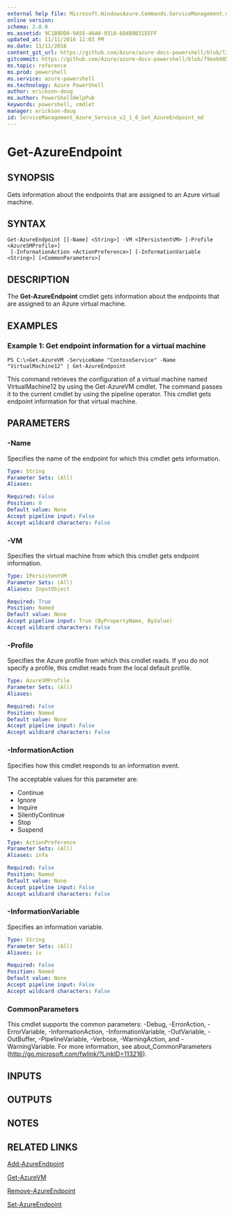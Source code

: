```yaml
---
external help file: Microsoft.WindowsAzure.Commands.ServiceManagement.dll-Help.xml
online version: 
schema: 2.0.0
ms.assetid: 9C1B9DD0-9A55-46A0-9310-6D4B9B31EEFF
updated_at: 11/11/2016 11:03 PM
ms.date: 11/11/2016
content_git_url: https://github.com/Azure/azure-docs-powershell/blob/live/azureps-cmdlets-docs/ServiceManagement/Azure.Service/v2.1.0/Get-AzureEndpoint.md
gitcommit: https://github.com/Azure/azure-docs-powershell/blob/79eeb985ea480979357fb4695832a0c3d29a48bf/azureps-cmdlets-docs/ServiceManagement/Azure.Service/v2.1.0/Get-AzureEndpoint.md
ms.topic: reference
ms.prod: powershell
ms.service: azure-powershell
ms.technology: Azure PowerShell
author: erickson-doug
ms.author: PowerShellHelpPub
keywords: powershell, cmdlet
manager: erickson-doug
id: ServiceManagement_Azure_Service_v2_1_0_Get_AzureEndpoint_md
---
```


# Get-AzureEndpoint

## SYNOPSIS
Gets information about the endpoints that are assigned to an Azure virtual machine.

## SYNTAX

```
Get-AzureEndpoint [[-Name] <String>] -VM <IPersistentVM> [-Profile <AzureSMProfile>]
 [-InformationAction <ActionPreference>] [-InformationVariable <String>] [<CommonParameters>]
```

## DESCRIPTION
The **Get-AzureEndpoint** cmdlet gets information about the endpoints that are assigned to an Azure virtual machine.

## EXAMPLES

### Example 1: Get endpoint information for a virtual machine
```
PS C:\>Get-AzureVM -ServiceName "ContosoService" -Name "VirtualMachine12" | Get-AzureEndpoint
```

This command retrieves the configuration of a virtual machine named VirtualMachine12 by using the Get-AzureVM cmdlet.
The command passes it to the current cmdlet by using the pipeline operator.
This cmdlet gets endpoint information for that virtual machine.

## PARAMETERS

### -Name
Specifies the name of the endpoint for which this cmdlet gets information.

```yaml
Type: String
Parameter Sets: (All)
Aliases: 

Required: False
Position: 0
Default value: None
Accept pipeline input: False
Accept wildcard characters: False
```

### -VM
Specifies the virtual machine from which this cmdlet gets endpoint information.

```yaml
Type: IPersistentVM
Parameter Sets: (All)
Aliases: InputObject

Required: True
Position: Named
Default value: None
Accept pipeline input: True (ByPropertyName, ByValue)
Accept wildcard characters: False
```

### -Profile
Specifies the Azure profile from which this cmdlet reads.
If you do not specify a profile, this cmdlet reads from the local default profile.

```yaml
Type: AzureSMProfile
Parameter Sets: (All)
Aliases: 

Required: False
Position: Named
Default value: None
Accept pipeline input: False
Accept wildcard characters: False
```

### -InformationAction
Specifies how this cmdlet responds to an information event.

The acceptable values for this parameter are:

- Continue
- Ignore
- Inquire
- SilentlyContinue
- Stop
- Suspend

```yaml
Type: ActionPreference
Parameter Sets: (All)
Aliases: infa

Required: False
Position: Named
Default value: None
Accept pipeline input: False
Accept wildcard characters: False
```

### -InformationVariable
Specifies an information variable.

```yaml
Type: String
Parameter Sets: (All)
Aliases: iv

Required: False
Position: Named
Default value: None
Accept pipeline input: False
Accept wildcard characters: False
```

### CommonParameters
This cmdlet supports the common parameters: -Debug, -ErrorAction, -ErrorVariable, -InformationAction, -InformationVariable, -OutVariable, -OutBuffer, -PipelineVariable, -Verbose, -WarningAction, and -WarningVariable. For more information, see about_CommonParameters (http://go.microsoft.com/fwlink/?LinkID=113216).

## INPUTS

## OUTPUTS

## NOTES

## RELATED LINKS

[Add-AzureEndpoint](xref:ServiceManagement/Azure.Service/v2.1.0/Add-AzureEndpoint.md)

[Get-AzureVM](xref:ServiceManagement/Azure.Service/v2.1.0/Get-AzureVM.md)

[Remove-AzureEndpoint](xref:ServiceManagement/Azure.Service/v2.1.0/Remove-AzureEndpoint.md)

[Set-AzureEndpoint](xref:ServiceManagement/Azure.Service/v2.1.0/Set-AzureEndpoint.md)


